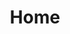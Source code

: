 ---
title: Home
slug: home
pageSettings:
  language: pt-BR
  link_pt_br: /home
  link_en: /home-en
  link_es: /home-es
  direction: left
  seoTitle: ''
  seoDescription: ''
  animations: enable_all
pageTheme:
  primaryColor: '#000009'
  secondaryColor: '#f0ead9'
  highlightColor: '#4c4c4cff'
  auxiliaryColor: '#0f7c77ff'
  displayFont: ''
  textFont: ''
  spacingPatterns:
    - name: Teste
      mobile: '10'
      tablet: '11'
      desktop: '12'
mapbox:
  columnAlign: left
  floatingText: false
  style: mapbox://styles/comborari/ckr4wi3k80fpl17qo34th6kk2
  center:
    lng: -54.875
    lat: -2.53
  zoom: 1.1
  bearing: 0
  pitch: 0
  layers: []
  token: pk.eyJ1IjoiY29tYm9yYXJpIiwiYSI6ImNrcjR3OWczMjBhaWEyeHIyaWhwMnUzNHcifQ.Yv7o7kj1ImyC9Rn-egF0TQ
  views:
    - id: view_0
      center:
        lng: -58.911
        lat: -6.315
      duration: 4500
      zoom: 4
      bearing: 0
      pitch: 0
      mobile:
        zoom: 3.5
      captions:
        title: false
        notes: false
        items:
          - icon: circle
            colorIcon: '#d37c17ff'
            typeIcon: outlined
            iconFill: true
            text: archaeologic sites
      layers:
        - amazonialegal
  mapView: ''
components:
  - type: Group
    shortTitle: group_1
    longTitle: group_1
    description: ''
    showInMenu: false
    animations: true
    id: group_1
    layout: default
    txtColor: Secondary
    customTxtColor: ''
    bgColor: Highlight
    customBgColor: ''
    backgroundMedia:
      - type: backgroundImage
        imageSrc: /uploads/arqueological-remains_03.jpg
    overlay: dark
    components:
      - type: ColumnSticky
        hasDropCap: false
        txtColor: ''
        bgColor: ''
        paddingTop: true
        paddingBottom: true
        layout: title-bottom
        title: EM CONSTRUÇÃO
        components:
          - type: Text
            hasDropCap: false
            content: |-
                **Documental.xyz é uma plataforma digital de código aberto, voltada à construção de narrativas visuais e georreferenciadas.**
                
                Seu objetivo é apoiar investigações baseadas em dados sobre violações de direitos humanos, territoriais e ambientais, causadas pelo Estado e por corporações, para fins de advocacia e reparação histórica.
            txtColor: ''
            bgColor: ''
            customBgColor: ''
            customTxtColor: ''
        body: ''
        customBgColor: ''
        customTxtColor: ''
  - type: Group
    shortTitle: group_2
    longTitle: ''
    description: ''
    showInMenu: false
    animations: true
    id: group_2
    layout: default
    txtColor: Primary
    customTxtColor: ''
    bgColor: Secondary
    customBgColor: ''
    overlay: ''
    components:
      - type: Columns
        paddingTop: false
        paddingBottom: false
        invertOnMobile: false
        columnsAlign: 66-33
        column1:
          components:
            - type: Text
              hasDropCap: false
              content: |-
                Combinando o potencial das mídias digitais - código, imagem e mapeamento -, a plataforma oferece ferramentas gratuitas para transformar conjuntos de dados complexos em "geo-histórias" visuais, tornando visíveis violações e repetições de padrões de violência, permitindo que organizações, ONGs, jornalistas e produtores de mídia documentem realidades locais para audiências globais de forma socialmente significativa e visualmente envolvente, ampliando o alcance de comunicação, engajamento público e advocacia institucional. 

                Em um contexto de crescente proliferação midiática e novas tecnologias de produção e disseminação de fake news, a visibilização espacial da violência e a composição de fragmentos de informações em um conjunto verificado e referenciado de dados se torna cada vez mais importante para a compreensão de sua dimensão e consequências. Neste sentido, a plataforma Documental busca contribuir para a construção de uma capacidade civil de investigação, de resposta e de defesa de casos de violações de direitos, com o objetivo de promover o concernimento e o debate públicos sobre justiça social e ambiental.
              txtColor: ''
              bgColor: ''
              customBgColor: ''
              customTxtColor: ''
        column2:
          components:
            - type: Spacer
              desktop: 0px
    backgroundImage: ''
  - type: Group
    shortTitle: group_3
    longTitle: ''
    description: ''
    showInMenu: false
    animations: true
    id: group_3
    layout: default
    txtColor: Secondary
    customTxtColor: ''
    bgColor: Highlight
    customBgColor: ''
    overlay: ''
    components:
      - type: Columns
        paddingTop: false
        paddingBottom: false
        invertOnMobile: false
        columnsAlign: 33-66
        column1:
          components:
            - type: Text
              hasDropCap: false
              content: |-
                ### COMO FUNCIONA A DOCUMENTAL?
              txtColor: ''
              bgColor: ''
              customBgColor: ''
              customTxtColor: ''
        column2:
          components:
            - type: Timeline
              txtColor: ''
              bgColor: ''
              components:
                - type: TimelineBullet
                  text: ''
                  content: 'Utilizando-se de ferramentas para visualização e geoespacialização de dados, Documental.xyz possibilita a combinação de conjuntos complexos de informação - texto, fotografias, vídeos, dados, imagens de satélite e mapas - em narrativas contextualizadas geograficamente.'
                - type: Spacer
                  desktop: 100px
                  tablet: 100px
                  mobile: 100px
                - type: TimelineBullet
                  text: ''
                  content: 'Através de uma interface intuitiva, automatizada e de fácil manipulação, a plataforma funciona como um "Content Management System" (CMS), ou Sistema de Gerenciamneto de Conteúdo - um software que permite criar, editar, organizar e publicar conjunto de dados, sem a necessidade de conhecimentos avançados em programação.'
                - type: Spacer
                  desktop: 100px
                  tablet: 100px
                  mobile: 100px
                - type: TimelineBullet
                  text: ''
                  content: 'Documental possui uma estrutura pré-formada e customizável, através da qual o usuário pode gerar conteúdo multimídia e geolocalizado de maneira similar à produção de um blog, oferecendo um recurso simples, porém sofisticado, para a criação e publicação de narrativas em projetos jornalísticos e investigativos.'
  - type: Group
    shortTitle: group_4
    longTitle: ''
    description: ''
    showInMenu: false
    animations: true
    id: group_4
    layout: default
    txtColor: Secondary
    customTxtColor: ''
    bgColor: Highlight
    customBgColor: ''
    overlay: ''
    components:
      - type: Columns
        paddingTop: false
        paddingBottom: false
        invertOnMobile: false
        columnsAlign: 33-66
        column1:
          components:
            - type: Text
              hasDropCap: false
              content: |-
                ### ALGUMAS INVESTIGAÇÕES PUBLICADAS NA PLATAFORMA
              txtColor: ''
              bgColor: ''
              customBgColor: ''
              customTxtColor: ''
        column2:
          components:
            - type: Timeline
              txtColor: ''
              bgColor: ''
              components:
                - type: Spacer
                  desktop: 100px
                  tablet: 100px
                  mobile: 100px
  - type: Group
    shortTitle: group_5
    longTitle: ''
    description: ''
    showInMenu: false
    animations: true
    id: group_5
    layout: default
    txtColor: Primary
    customTxtColor: ''
    bgColor: Secondary
    customBgColor: ''
    overlay: dark
    components:
        - type: CardsCall
          cardsCallArr:
            - link:
                url: 'https://v1.documental.xyz/pt/alter-ameacada'
                target: ''
                customTarget: ''
              img:
                src: /uploads/vende-se-03.jpeg
                alt: Image
              title: Alter do Chão 
              text: 'O projeto Alter do Chão Ameaçada, produzido pela Frente de Comunicação Indígena Borari e publicado na plataforma Documental com mentoria de Adriano Belisário (MediaLab/UFRJ), investiga a ameaça ao povo indígena Borari, em Santarém, no Pará, devido à especulação imobiliária e ocupação desordenada da região. Através da análise de mapas e imagens de satélite, a pesquisa mapeou o território Borari e seus sítios arqueológicos, assim como os danos ambientais causados aos igarapés e nascentes, como forma de visualizar a extensão das violações causadas e pleitear pela demarcação da Terra Indígena.'
            - link:
                url: 'https://documental.xyz/territorios-de-excecao/'
                target: ''
                customTarget: ''
              img:
                src: /uploads/territorios-de-excecao.jpg
                alt: Image2
              title: Territórios de Exceção
              text: 'Uma parceria entre a agência Autônoma e o MediaLab (UFRJ), o caso Territórios da Exceção investigou o uso de helicópteros como plataforma de disparos da polícia militar nas favelas do Rio de Janeiro para compreender a dinâmica e os impactos deste tipo de operação sobre os direitos fundamentais das populações e comunidades atingidas. Utilizando ciência de visualização de dados, dados governamentais e de mídias sociais, investigações de campo e técnicas de arquitetura forense, a pesquisa apresenta as evidências por meio de vídeos, animações, imagens em 3D e informações georreferenciadas, oferecendo uma experiência imersiva dentro dos mapas e localidades.'
            - link:
                url: 'https://documental.xyz/expulsions/'
                target: ''
                customTarget: ''
              img:
                src: /uploads/expulsion-san-marcos.jpg
                alt: Image2
              title: Expulsões
              text: 'O caso Expulsões, realizado através da parceria entre a agência Autonoma e o Forensic Architecture, investiga violações de direitos humanos e ambientais decorrentes da implantação de um megaprojeto de mineração na região da Cordilheira de Cóndor, na Amazônia Equatoriana. Através da análise de imagens de satélite e de testemunhos das vítimas, com o apoio de atores locais, a investigação mapeou processos de despossessão de comunidades e povos indígenas, desmatamento e destruição de sítios arqueológicos, demonstrando as dinâmicas espaciais de uma ação coordenada de violações sistemáticas.'
            - link:
                url: 'https://documental.xyz/nhanderekoa/'
                target: ''
                customTarget: ''
              img:
                src: /uploads/imagem_16_ocupacao_antena.jpg
                alt: Image2
              title: Nhanderekoa
              text: ''
---